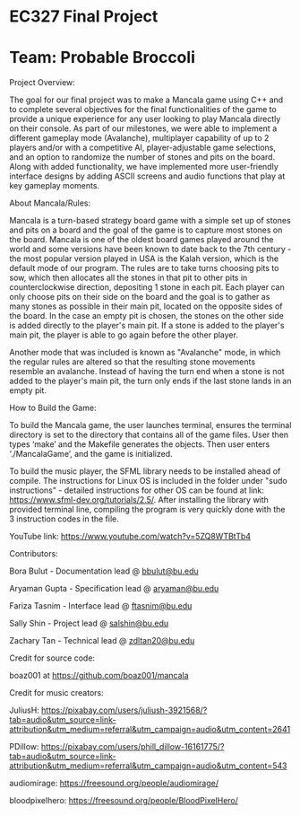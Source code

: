 # EC327 Final Project
# Team: Probable Broccoli

Project Overview: 

The goal for our final project was to make a Mancala game using C++ and to complete several objectives for the final functionalities of the game to provide a unique experience for any user looking to play Mancala directly on their console. As part of our milestones, we were able to implement a different gameplay mode (Avalanche), multiplayer capability of up to 2 players and/or with a competitive AI, player-adjustable game selections, and an option to randomize the number of stones and pits on the board. Along with added functionality, we have implemented more user-friendly interface designs by adding ASCII screens and audio functions that play at key gameplay moments.  

About Mancala/Rules:

Mancala is a turn-based strategy board game with a simple set up of stones and pits on a board and the goal of the game is to capture most stones on the board. Mancala is one of the oldest board games played around the world and some versions have been known to date back to the 7th century - the most popular version played in USA is the Kalah version, which is the default mode of our program. The rules are to take turns choosing pits to sow, which then allocates all the stones in that pit to other pits in counterclockwise direction, depositing 1 stone in each pit. Each player can only choose pits on their side on the board and the goal is to gather as many stones as possible in their main pit, located on the opposite sides of the board. In the case an empty pit is chosen, the stones on the other side is added directly to the player's main pit. If a stone is added to the player's main pit, the player is able to go again before the other player. 

Another mode that was included is known as "Avalanche" mode, in which the regular rules are altered so that the resulting stone movements resemble an avalanche. Instead of having the turn end when a stone is not added to the player's main pit, the turn only ends if the last stone lands in an empty pit. 

How to Build the Game:

To build the Mancala game, the user launches terminal, ensures the terminal directory is set to the directory that contains all of the game files. User then types ‘make’ and the Makefile generates the objects. Then user enters ‘./MancalaGame’, and the game is initialized.

To build the music player, the SFML library needs to be installed ahead of compile. The instructions for Linux OS is included in the folder under "sudo instructions" - detailed instructions for other OS can be found at link: https://www.sfml-dev.org/tutorials/2.5/. After installing the library with provided terminal line, compiling the program is very quickly done with the 3 instruction codes in the file. 

YouTube link: https://www.youtube.com/watch?v=5ZQ8WTBtTb4


Contributors: 

Bora Bulut - Documentation lead @ bbulut@bu.edu

Aryaman Gupta - Specification lead @ aryaman@bu.edu

Fariza Tasnim - Interface lead @ ftasnim@bu.edu

Sally Shin - Project lead @ salshin@bu.edu

Zachary Tan - Technical lead @ zdltan20@bu.edu


Credit for source code: 

boaz001 at https://github.com/boaz001/mancala

Credit for music creators:

JuliusH: https://pixabay.com/users/juliush-3921568/?tab=audio&utm_source=link-attribution&utm_medium=referral&utm_campaign=audio&utm_content=2641

PDillow: https://pixabay.com/users/phill_dillow-16161775/?tab=audio&utm_source=link-attribution&utm_medium=referral&utm_campaign=audio&utm_content=543

audiomirage: https://freesound.org/people/audiomirage/

bloodpixelhero: https://freesound.org/people/BloodPixelHero/

